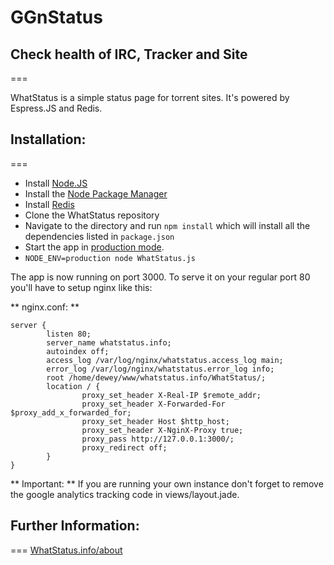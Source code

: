 # GGnStatus
## Check health of IRC, Tracker and Site
===

WhatStatus is a simple status page for torrent sites. It's powered by Espress.JS and Redis.

## Installation:
===

- Install [Node.JS](http://nodejs.org/)
- Install the [Node Package Manager](https://github.com/isaacs/npm)
- Install [Redis](http://redis.io/)
- Clone the WhatStatus repository
- Navigate to the directory and run `npm install` which will install all the dependencies listed in `package.json`
- Start the app in [production mode](http://www.hacksparrow.com/running-express-js-in-production-mode.html).
- `NODE_ENV=production node WhatStatus.js`

The app is now running on port 3000. To serve it on your regular port 80 you'll have to setup nginx like this:


** nginx.conf: ** 

    server {
            listen 80;
            server_name whatstatus.info;
            autoindex off;
            access_log /var/log/nginx/whatstatus.access_log main;
            error_log /var/log/nginx/whatstatus.error_log info;
            root /home/dewey/www/whatstatus.info/WhatStatus/;
            location / {
                    proxy_set_header X-Real-IP $remote_addr;
                    proxy_set_header X-Forwarded-For $proxy_add_x_forwarded_for;
                    proxy_set_header Host $http_host;
                    proxy_set_header X-NginX-Proxy true;
                    proxy_pass http://127.0.0.1:3000/;
                    proxy_redirect off;
            }
    }
    
** Important: **
If you are running your own instance don't forget to remove the google analytics tracking code in views/layout.jade.

## Further Information:
===
[WhatStatus.info/about](https://whatstatus.info/about)
